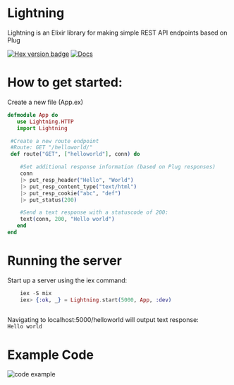 # Lightning

Lightning is an Elixir library for making simple REST API endpoints based on Plug

[![Hex version badge](https://img.shields.io/hexpm/v/lightning.svg)](https://hex.pm/packages/lightning)
[![Docs](https://img.shields.io/badge/docs-lightning-blue.svg)](https://hexdocs.pm/lightning/Lightning.html)



# How to get started:

Create a new file (App.ex)


```elixir
defmodule App do 
   use Lightning.HTTP
   import Lightning

 #Create a new route endpoint
 #Route: GET "/helloworld/"
 def route("GET", ["helloworld"], conn) do

    #Set additional response information (based on Plug responses)
    conn 
    |> put_resp_header("Hello", "World")
    |> put_resp_content_type("text/html")
    |> put_resp_cookie("abc", "def")
    |> put_status(200)

    #Send a text response with a statuscode of 200:
    text(conn, 200, "Hello world")
   end
end
```
# Running the server
Start up a server using the iex command:
```elixir
    iex -S mix
    iex> {:ok, _} = Lightning.start(5000, App, :dev)
    
```

Navigating to localhost:5000/helloworld will output text response:<br>
```Hello world```


# Example Code

![code example](https://i.imgur.com/DYQREls.png)
